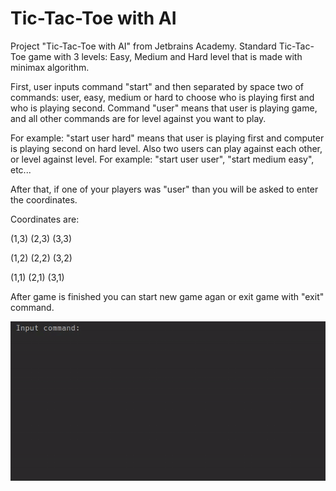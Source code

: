 # Tic-Tac-Toe with AI
Project "Tic-Tac-Toe with AI" from Jetbrains Academy. Standard Tic-Tac-Toe game with 3 levels: Easy, Medium and Hard level that is made with minimax algorithm.

First, user inputs command "start" and then separated by space two of commands: user, easy, medium or hard to choose who is playing first and who is playing second. 
Command "user" means that user is playing game, and all other commands are for level against you want to play. 

For example: "start user hard" means that user is playing first and computer is playing second on hard level. 
Also two users can play against each other, or level against level. For example: "start user user", "start medium easy", etc...

After that, if one of your players was "user" than you will be asked to enter the coordinates.

Coordinates are: 

(1,3) (2,3) (3,3)

(1,2) (2,2) (3,2)

(1,1) (2,1) (3,1)

After game is finished you can start new game agan or exit game with "exit" command.

![](https://github.com/vladiora/jetbrains_tic_tac_toe/blob/master/demonst.gif)
